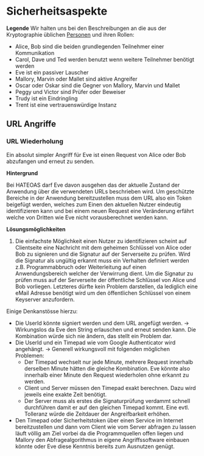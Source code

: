 # Sicherheitsaspekte

**Legende**
Wir halten uns bei den Beschreibungen an die aus der Kryptographie üblichen [Personen](https://de.wikipedia.org/wiki/Alice_und_Bob)
und ihren Rollen:
* Alice, Bob sind die beiden grundlegenden Teilnehmer einer Kommunikation
* Carol, Dave und Ted werden benutzt wenn weitere Teilnehmer benötigt werden
* Eve ist ein passiver Lauscher
* Mallory, Marvin oder Mallet sind aktive Angreifer
* Oscar oder Oskar sind die Gegner von Mallory, Marvin und Mallet
* Peggy und Victor sind Prüfer oder Beweiser
* Trudy ist ein Eindringling
* Trent ist eine vertrauenswürdige Instanz

## URL Angriffe
### URL Wiederholung
Ein absolut simpler Angriff für Eve ist einen Request von Alice oder Bob abzufangen und erneut zu senden. 

**Hintergrund**

Bei HATEOAS darf Eve davon ausgehen das der aktuelle Zustand der Anwendung über die verwendeten URLs beschrieben wird.
Um geschützte Bereiche in der Anwendung bereitzustellen muss dem URL also ein Token beigefügt werden, welches zum Einen
den aktuellen Nutzer eindeutig identifizieren kann und bei einem neuen Request eine Veränderung erfährt welche von
Dritten wie Eve nicht vorausberechnet werden kann.

**Lösungsmöglichkeiten**

1. Die einfachste Möglichkeit einen Nutzer zu identifizieren scheint auf Clientseite eine Nachricht mit dem geheimen
Schlüssel von Alice oder Bob zu signieren und die Signatur auf der Serverseite zu prüfen. Wird die Signatur als
ungültig erkannt muss ein Verhalten definiert werden z.B. Programmabbruch oder Weiterleitung auf einen Anwendungsbereich
welcher der Verwirrung dient. Um die Signatur zu prüfen muss auf der Serverseite der öffentliche Schlüssel von Alice
und Bob vorliegen. Letzteres dürfte kein Problem darstellen, da lediglich eine eMail Adresse benötigt wird um den
öffentlichen Schlüssel von einem Keyserver anzufordern.

 Einige Denkanstösse hierzu:
 * Die UserId könnte signiert werden und dem URL angefügt werden. -> Wirkungslos da Eve den String erlauschen und 
erneut senden kann. Die Kombination würde sich nie ändern, das stellt ein Problem dar.
 * Die UserId und ein Timepad wie vom Google Authenticator wird angehängt. -> Generell wirkungsvoll mit folgenden
möglichen Problemen:
      * Der Timepad wechselt nur jede Minute, mehrere Request innerhalb derselben Minute hätten die
gleiche Kombination. Eve könnte also innerhalb einer Minute den Request wiederholen ohne erkannt zu werden. 
      * Client 
und Server müssen den Timepad exakt berechnen. Dazu wird jeweils eine exakte Zeit benötigt. 
      * Der Server muss als
erstes die Signaturprüfung verdammt schnell durchführen damit er auf den gleichen Timepad kommt. Eine evtl.
Tolleranz würde die Zeitdauer der Angreifbarkeit erhöhen.
 * Den Timepad oder Sicherheitstoken über einen Service im Internet bereitzustellen und dann vom Client wie vom Server abfragen zu lassen
läuft völlig am Ziel vorbei da die Programmquellen offen liegen und Mallory den Abfragealgorithmus in eigene 
Angriffssoftware einbauen könnte oder Eve diese Kenntnis bereits zum Ausnutzen genügt.


